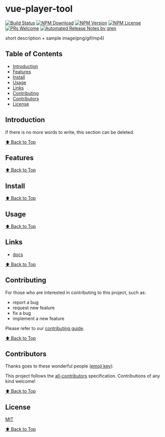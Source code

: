 # vue-player-tool

[![Build Status](https://badgen.net/travis/aditya/vue-player-tool/master)](https://travis-ci.com/aditya/vue-player-tool)
[![NPM Download](https://badgen.net/npm/dm/@aditya/vue-player-tool)](https://www.npmjs.com/package/@aditya/vue-player-tool)
[![NPM Version](https://badgen.net/npm/v/@aditya/vue-player-tool)](https://www.npmjs.com/package/@aditya/vue-player-tool)
[![NPM License](https://badgen.net/npm/license/@aditya/vue-player-tool)](https://github.com/aditya/vue-player-tool/blob/master/LICENSE)
[![PRs Welcome](https://img.shields.io/badge/PRs-welcome-brightgreen.svg)](https://github.com/aditya/vue-player-tool/pulls)
[![Automated Release Notes by gren](https://img.shields.io/badge/%F0%9F%A4%96-release%20notes-00B2EE.svg)](https://github-tools.github.io/github-release-notes/)

short description + sample image(png/gif/mp4)

## Table of Contents

- [Introduction](#introduction)
- [Features](#features)
- [Install](#install)
- [Usage](#usage)
- [Links](#links)
- [Contributing](#contributing)
- [Contributors](#contributors)
- [License](#license)

## Introduction

If there is no more words to write, this section can be deleted.

[⬆ Back to Top](#table-of-contents)

## Features

[⬆ Back to Top](#table-of-contents)

## Install

[⬆ Back to Top](#table-of-contents)

## Usage

[⬆ Back to Top](#table-of-contents)

## Links

- [docs](https://aditya.github.io/vue-player-tool/)

[⬆ Back to Top](#table-of-contents)

## Contributing

For those who are interested in contributing to this project, such as:

- report a bug
- request new feature
- fix a bug
- implement a new feature

Please refer to our [contributing guide](https://github.com/FEMessage/.github/blob/master/CONTRIBUTING.md).

[⬆ Back to Top](#table-of-contents)

## Contributors

Thanks goes to these wonderful people ([emoji key](https://allcontributors.org/docs/en/emoji-key)):

<!-- ALL-CONTRIBUTORS-LIST:START - Do not remove or modify this section -->
<!-- prettier-ignore -->
<!-- ALL-CONTRIBUTORS-LIST:END -->

This project follows the [all-contributors](https://github.com/all-contributors/all-contributors) specification. Contributions of any kind welcome!

[⬆ Back to Top](#table-of-contents)

## License

[MIT](./LICENSE)

[⬆ Back to Top](#table-of-contents)
